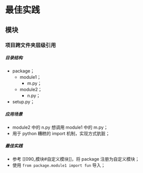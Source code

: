 # 最佳实践

## 模块

### 项目跨文件夹层级引用

##### 目录结构

- package；
  - module1；
    - m.py；
  - module2；
    - n.py；
- setup.py；

##### 应用场景

- module2 中的 n.py 想调用 module1 中的 m.py；
- 用于 python 糟糕的 import 机制，实现方式肮脏；

##### 最佳实践

- 参考 [[090_模块#自定义模块]]，将 package 注册为自定义模块；
- 使用 `from package.module1 import fun` 导入；
